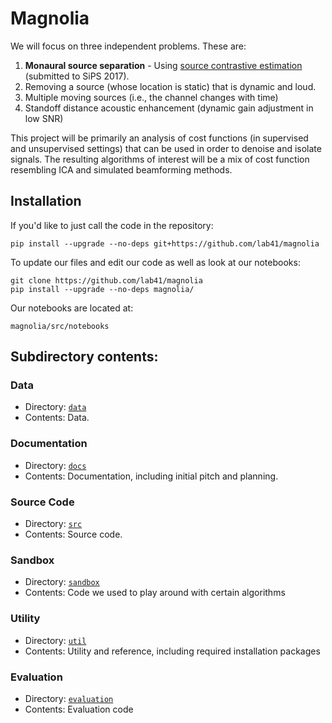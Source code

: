 # Magnolia

We will focus on three independent problems. These are:

1. **Monaural source separation** - 
   Using [source contrastive estimation](https://arxiv.org/abs/1705.04662) (submitted to SiPS 2017).
2. Removing a source (whose location is static) that is dynamic and loud.
3. Multiple moving sources (i.e., the channel changes with time) 
4. Standoff distance acoustic enhancement (dynamic gain adjustment in low SNR)

This project will be primarily an analysis of cost functions (in supervised and unsupervised settings) that can be used in order to denoise and isolate signals. The resulting algorithms of interest will be a mix of cost function resembling ICA and simulated beamforming methods. 

## Installation

If you'd like to just call the code in the repository:
```
pip install --upgrade --no-deps git+https://github.com/lab41/magnolia
```

To update our files and edit our code as well as look at our notebooks:
```
git clone https://github.com/lab41/magnolia
pip install --upgrade --no-deps magnolia/
```
Our notebooks are located at:
```
magnolia/src/notebooks
```


## Subdirectory contents:

### Data
- Directory: [`data`](https://github.com/Lab41/Magnolia/tree/master/data)
- Contents: Data.

### Documentation
- Directory: [`docs`](https://github.com/Lab41/Magnolia/tree/master/docs)
- Contents: Documentation, including initial pitch and planning.

### Source Code 
- Directory: [`src`](https://github.com/Lab41/Magnolia/tree/master/src)
- Contents: Source code.

### Sandbox
- Directory: [`sandbox`](https://github.com/Lab41/Magnolia/tree/master/sandbox)
- Contents: Code we used to play around with certain algorithms

### Utility
- Directory: [`util`](https://github.com/Lab41/Magnolia/tree/master/util)
- Contents: Utility and reference, including required installation packages

### Evaluation
- Directory: [`evaluation`](https://github.com/Lab41/Magnolia/tree/master/evaluation)
- Contents: Evaluation code
